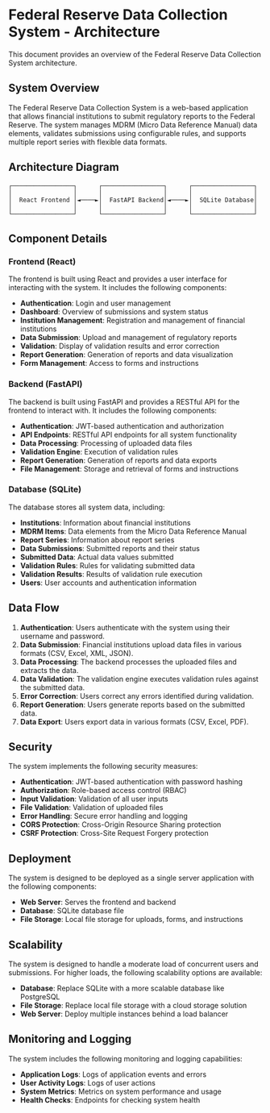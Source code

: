 





































































# Federal Reserve Data Collection System - Architecture

This document provides an overview of the Federal Reserve Data Collection System architecture.

## System Overview

The Federal Reserve Data Collection System is a web-based application that allows financial institutions to submit regulatory reports to the Federal Reserve. The system manages MDRM (Micro Data Reference Manual) data elements, validates submissions using configurable rules, and supports multiple report series with flexible data formats.

## Architecture Diagram

```
┌─────────────────┐      ┌─────────────────┐      ┌─────────────────┐
│                 │      │                 │      │                 │
│  React Frontend │◄────►│  FastAPI Backend│◄────►│  SQLite Database│
│                 │      │                 │      │                 │
└─────────────────┘      └─────────────────┘      └─────────────────┘
```

## Component Details

### Frontend (React)

The frontend is built using React and provides a user interface for interacting with the system. It includes the following components:

- **Authentication**: Login and user management
- **Dashboard**: Overview of submissions and system status
- **Institution Management**: Registration and management of financial institutions
- **Data Submission**: Upload and management of regulatory reports
- **Validation**: Display of validation results and error correction
- **Report Generation**: Generation of reports and data visualization
- **Form Management**: Access to forms and instructions

### Backend (FastAPI)

The backend is built using FastAPI and provides a RESTful API for the frontend to interact with. It includes the following components:

- **Authentication**: JWT-based authentication and authorization
- **API Endpoints**: RESTful API endpoints for all system functionality
- **Data Processing**: Processing of uploaded data files
- **Validation Engine**: Execution of validation rules
- **Report Generation**: Generation of reports and data exports
- **File Management**: Storage and retrieval of forms and instructions

### Database (SQLite)

The database stores all system data, including:

- **Institutions**: Information about financial institutions
- **MDRM Items**: Data elements from the Micro Data Reference Manual
- **Report Series**: Information about report series
- **Data Submissions**: Submitted reports and their status
- **Submitted Data**: Actual data values submitted
- **Validation Rules**: Rules for validating submitted data
- **Validation Results**: Results of validation rule execution
- **Users**: User accounts and authentication information

## Data Flow

1. **Authentication**: Users authenticate with the system using their username and password.
2. **Data Submission**: Financial institutions upload data files in various formats (CSV, Excel, XML, JSON).
3. **Data Processing**: The backend processes the uploaded files and extracts the data.
4. **Data Validation**: The validation engine executes validation rules against the submitted data.
5. **Error Correction**: Users correct any errors identified during validation.
6. **Report Generation**: Users generate reports based on the submitted data.
7. **Data Export**: Users export data in various formats (CSV, Excel, PDF).

## Security

The system implements the following security measures:

- **Authentication**: JWT-based authentication with password hashing
- **Authorization**: Role-based access control (RBAC)
- **Input Validation**: Validation of all user inputs
- **File Validation**: Validation of uploaded files
- **Error Handling**: Secure error handling and logging
- **CORS Protection**: Cross-Origin Resource Sharing protection
- **CSRF Protection**: Cross-Site Request Forgery protection

## Deployment

The system is designed to be deployed as a single server application with the following components:

- **Web Server**: Serves the frontend and backend
- **Database**: SQLite database file
- **File Storage**: Local file storage for uploads, forms, and instructions

## Scalability

The system is designed to handle a moderate load of concurrent users and submissions. For higher loads, the following scalability options are available:

- **Database**: Replace SQLite with a more scalable database like PostgreSQL
- **File Storage**: Replace local file storage with a cloud storage solution
- **Web Server**: Deploy multiple instances behind a load balancer

## Monitoring and Logging

The system includes the following monitoring and logging capabilities:

- **Application Logs**: Logs of application events and errors
- **User Activity Logs**: Logs of user actions
- **System Metrics**: Metrics on system performance and usage
- **Health Checks**: Endpoints for checking system health





































































